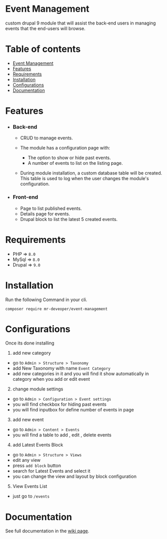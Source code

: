 # Event Management

custom drupal 9 module that will assist the back-end users in managing events that the end-users will browse.


# Table of contents
- [Event Management](#event-management)
- [Features](#features)
- [Requirements](#requirements)
- [Installation](#installation)
- [Configurations](#configurations)
- [Documentation](#documentation)


# Features
* ### Back-end
    * CRUD to manage events.
    * The module has a configuration page with:

        * The option to show or hide past events.
        * A number of events to list on the listing page.

    * During module installation, a custom database table will be created. This table is used to log when the user changes the module's configuration.


* ### Front-end
    * Page to list published events.
    * Details page for events.
    * Drupal block to list the latest 5 created events.

# Requirements
- PHP => `8.0`
- MySql => `8.0`
- Drupal => `9.0`

# Installation

Run the following Command in your cli.

`composer require mr-deveoper/event-management`

# Configurations

Once its done installing

1. add new category
  - go to `Admin > Structure > Taxonomy`
  - add New Taxonomy with name `Event Category`
  - add new categories in it and you will find it show automatically in category when you add or edit event

2. change module settings
  - go to `Admin > Configuration > Event settings`
  - you will find checkbox for hiding past events
  - you will find inputbox for define number of events in page

3. add new event
  - go to `Admin > Content > Events`
  - you will find a table to add , edit , delete events

4. add Latest Events Block
  - go to `Admin > Structure > Views`
  - edit any view
  - press `add block` button
  - search for Latest Events and select it
  - you can change the view and layout by block configuration

5. View Events List
  - just go to `/events`


# Documentation

See full documentation in the [wiki page](https://github.com/mr-deveoper/event-management/wiki).
